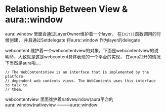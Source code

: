 # Relationship Between View & aura::window

aura::window 里面会通过LayerOwner维护着一个layer， 在`Init()`函数调用的时候创建， 并且通过Setdelegate 将aura::window 作为layer的delegate

webcontent 维护着一个webcontentview的对象，下面是webcontentview的说明命，大致就是这是webcontent具体表现的一个平台的实现， 在aura打开的情况下当然是aura啦....

```
// The WebContentsView is an interface that is implemented by the platform-
// dependent web contents views. The WebContents uses this interface to talk to
// them.
```

webcontentview 里面维护着nativewindow(aura平台的aura::window)nativeview ———aura::window


